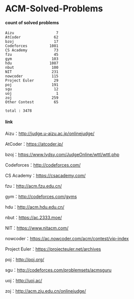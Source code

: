 ﻿# ACM-Solved-Problems

#### count of solved problems
	Aizu                   7
	AtCoder               62
	bzoj                  17
	Codeforces          1081
	CS Academy            73
	fzu                   45
	gym                  103
	hdu                 1087
	nbut                 100
	NIT                  231
	nowcoder             115
	Project Euler         29
	poj                  191
	sgu                   12
	uoj                    1
	zoj                  259
	Other Contest         65

`total : 3478`


#### link

Aizu：http://judge.u-aizu.ac.jp/onlinejudge/

AtCoder：https://atcoder.jp/

bzoj：https://www.lydsy.com/JudgeOnline/wttl/wttl.php

Codeforces：http://codeforces.com/

CS Academy：https://csacademy.com/

fzu：http://acm.fzu.edu.cn/

gym：http://codeforces.com/gyms

hdu：http://acm.hdu.edu.cn/

nbut：https://ac.2333.moe/

NIT：https://www.nitacm.com/

nowcoder：https://ac.nowcoder.com/acm/contest/vip-index

Project Euler：https://projecteuler.net/archives

poj：http://poj.org/

sgu：http://codeforces.com/problemsets/acmsguru

uoj：http://uoj.ac/

zoj：http://acm.zju.edu.cn/onlinejudge/